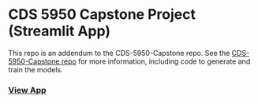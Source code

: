 # CDS 5950 Capstone Project (Streamlit App)

 This repo is an addendum to the CDS-5950-Capstone repo. See the [CDS-5950-Capstone repo](https://github.com/andrewargeros/CDS-5950-Capstone) for more information, including code to generate and train the models.

 ### [View App](https://share.streamlit.io/andrewargeros/cds-5950-app/main/app.py)
